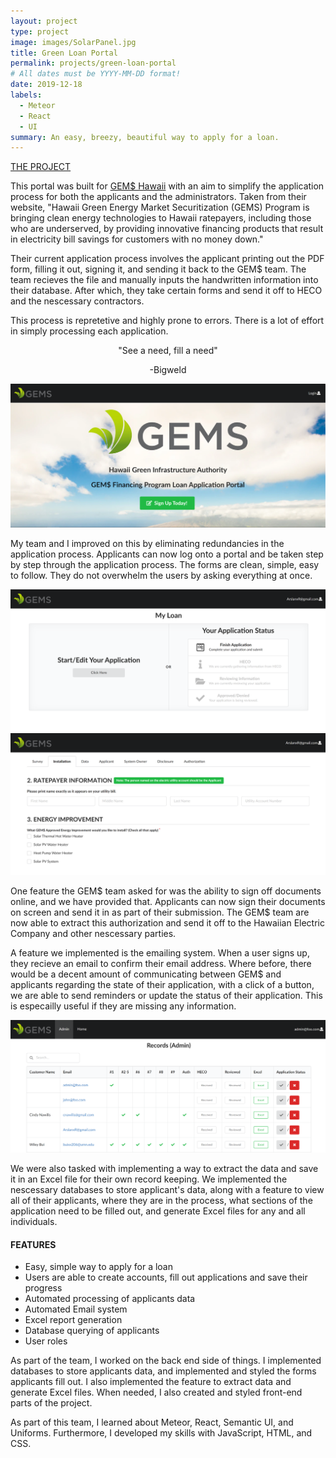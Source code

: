 ```yaml
---
layout: project
type: project
image: images/SolarPanel.jpg
title: Green Loan Portal
permalink: projects/green-loan-portal
# All dates must be YYYY-MM-DD format!
date: 2019-12-18
labels:
  - Meteor
  - React
  - UI
summary: An easy, breezy, beautiful way to apply for a loan.
---
```




[THE PROJECT](http://simple-green-loans.meteorapp.com/#/)

  This portal was built for [GEM$ Hawaii](https://gems.hawaii.gov/learn-more/about-us/) with an aim to simplify the application process for both the applicants and the administrators. Taken from their website, "Hawaii Green Energy Market Securitization (GEMS) Program is bringing clean energy technologies to Hawaii ratepayers, including those who are underserved, by providing innovative financing products that result in electricity bill savings for customers with no money down."
  
  
  Their current application process involves the applicant printing out the PDF form, filling it out, signing it, and sending it back to the GEM$ team. The team recieves the file and manually inputs the handwritten information into their database. After which, they take certain forms and send it off to HECO and the nescessary contractors. 
  
  This process is repretetive and highly prone to errors. There is a lot of effort in simply processing each application. 
  
  <p align="center">
  "See a need, fill a need"
</p>
  
  <p align="center">
-Bigweld
</p>
  
  <img class="ui massive centered rounded image" src="../images/GEMSHome.png">


My team and I improved on this by eliminating redundancies in the application process. Applicants can now log onto a portal and be taken step by step through the application process. The forms are clean, simple, easy to follow. They do not overwhelm the users by asking everything at once. 

<img class="ui massive centered rounded image" src="../images/GEMSStart.png">

<img class="ui massive centered rounded image" src="../images/GEMSApp.png">

One feature the GEM$ team asked for was the ability to sign off documents online, and we have provided that. Applicants can now sign their documents on screen and send it in as part of their submission. The GEM$ team are now able to extract this authorization and send it off to the Hawaiian Electric Company and other nescessary parties. 


A feature we implemented is the emailing system. When a user signs up, they recieve an email to confirm their email address. Where before, there would be a decent amount of communicating between GEM$ and applicants regarding the state of their application, with a click of a button, we are able to send reminders or update the status of their application. This is especailly useful if they are missing any information.


<img class="ui massive centered rounded image" src="../images/GEMSAdmin.png">


We were also tasked with implementing a way to extract the data and save it in an Excel file for their own record keeping. We  implemented the nescessary databases to store applicant's data, along with a feature to view all of their applicants, where they are in the process, what sections of the application need to be filled out, and generate Excel files for any and all individuals.


#### FEATURES ####
* Easy, simple way to apply for a loan
* Users are able to create accounts, fill out applications and save their progress
* Automated processing of applicants data
* Automated Email system
* Excel report generation
* Database querying of applicants
* User roles


As part of the team, I worked on the back end side of things. I implemented databases to store applicants data, and implemented and styled the forms applicants fill out. I also implemented the feature to extract data and generate Excel files. When needed, I also created and styled front-end parts of the project. 

As part of this team, I learned about Meteor, React, Semantic UI, and Uniforms. Furthermore, I developed my skills with JavaScript, HTML, and CSS.







